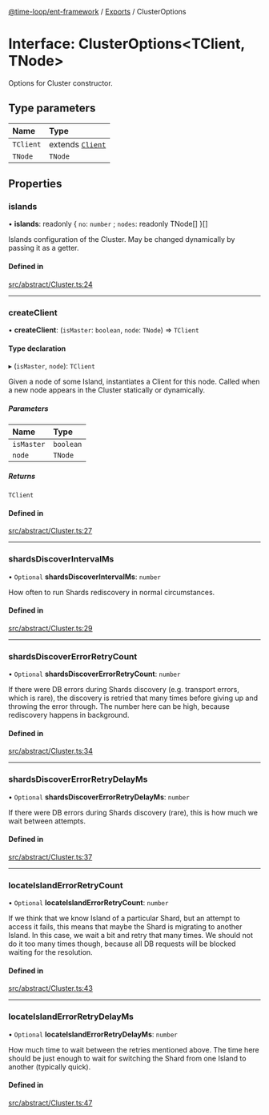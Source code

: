 [@time-loop/ent-framework](../README.md) / [Exports](../modules.md) / ClusterOptions

# Interface: ClusterOptions<TClient, TNode\>

Options for Cluster constructor.

## Type parameters

| Name | Type |
| :------ | :------ |
| `TClient` | extends [`Client`](../classes/Client.md) |
| `TNode` | `TNode` |

## Properties

### islands

• **islands**: readonly { `no`: `number` ; `nodes`: readonly TNode[]  }[]

Islands configuration of the Cluster. May be changed dynamically by
passing it as a getter.

#### Defined in

[src/abstract/Cluster.ts:24](https://github.com/clickup/rest-client/blob/master/src/abstract/Cluster.ts#L24)

___

### createClient

• **createClient**: (`isMaster`: `boolean`, `node`: `TNode`) => `TClient`

#### Type declaration

▸ (`isMaster`, `node`): `TClient`

Given a node of some Island, instantiates a Client for this node. Called
when a new node appears in the Cluster statically or dynamically.

##### Parameters

| Name | Type |
| :------ | :------ |
| `isMaster` | `boolean` |
| `node` | `TNode` |

##### Returns

`TClient`

#### Defined in

[src/abstract/Cluster.ts:27](https://github.com/clickup/rest-client/blob/master/src/abstract/Cluster.ts#L27)

___

### shardsDiscoverIntervalMs

• `Optional` **shardsDiscoverIntervalMs**: `number`

How often to run Shards rediscovery in normal circumstances.

#### Defined in

[src/abstract/Cluster.ts:29](https://github.com/clickup/rest-client/blob/master/src/abstract/Cluster.ts#L29)

___

### shardsDiscoverErrorRetryCount

• `Optional` **shardsDiscoverErrorRetryCount**: `number`

If there were DB errors during Shards discovery (e.g. transport errors,
which is rare), the discovery is retried that many times before giving up
and throwing the error through. The number here can be high, because
rediscovery happens in background.

#### Defined in

[src/abstract/Cluster.ts:34](https://github.com/clickup/rest-client/blob/master/src/abstract/Cluster.ts#L34)

___

### shardsDiscoverErrorRetryDelayMs

• `Optional` **shardsDiscoverErrorRetryDelayMs**: `number`

If there were DB errors during Shards discovery (rare), this is how much
we wait between attempts.

#### Defined in

[src/abstract/Cluster.ts:37](https://github.com/clickup/rest-client/blob/master/src/abstract/Cluster.ts#L37)

___

### locateIslandErrorRetryCount

• `Optional` **locateIslandErrorRetryCount**: `number`

If we think that we know Island of a particular Shard, but an attempt to
access it fails, this means that maybe the Shard is migrating to another
Island. In this case, we wait a bit and retry that many times. We should
not do it too many times though, because all DB requests will be blocked
waiting for the resolution.

#### Defined in

[src/abstract/Cluster.ts:43](https://github.com/clickup/rest-client/blob/master/src/abstract/Cluster.ts#L43)

___

### locateIslandErrorRetryDelayMs

• `Optional` **locateIslandErrorRetryDelayMs**: `number`

How much time to wait between the retries mentioned above. The time here
should be just enough to wait for switching the Shard from one Island to
another (typically quick).

#### Defined in

[src/abstract/Cluster.ts:47](https://github.com/clickup/rest-client/blob/master/src/abstract/Cluster.ts#L47)

